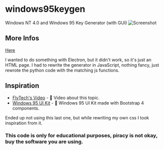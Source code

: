 # windows95keygen
Windows NT 4.0 and Windows 95 Key Generator (with GUI)
![Screenshot](https://i.imgur.com/Vr6EBW0.png)
## More Infos
[Here](https://github.com/nilaerdna/Windows95NT4KeyGenerator/blob/master/README.md)

I wanted to do something with Electron, but it didn't work, so it's just an HTML page. I had to rewrite the generator in JavaScript, nothing fancy, just rewrote the python code with the matching js functions.
## Inspiration
- [FlyTech's Video](https://youtu.be/3DCEeASKNDk) - 🎥 Video about this topic.
- [Windows 95 UI Kit](https://github.com/themesberg/windows-95-ui-kit) - 💾 Windows 95 UI Kit made with Bootstrap 4 components.

Ended up not using this last one, but while rewriting my own css I took inspiration from it.
### This code is only for educational purposes, piracy is not okay, buy the software you are using.
